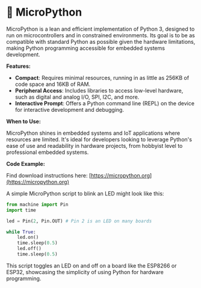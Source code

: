 # 🤖 MicroPython

MicroPython is a lean and efficient implementation of Python 3, designed to run on microcontrollers and in constrained environments. Its goal is to be as compatible with standard Python as possible given the hardware limitations, making Python programming accessible for embedded systems development.

**Features:**

- **Compact**: Requires minimal resources, running in as little as 256KB of code space and 16KB of RAM.
- **Peripheral Access**: Includes libraries to access low-level hardware, such as digital and analog I/O, SPI, I2C, and more.
- **Interactive Prompt**: Offers a Python command line (REPL) on the device for interactive development and debugging.

**When to Use:**

MicroPython shines in embedded systems and IoT applications where resources are limited. It's ideal for developers looking to leverage Python's ease of use and readability in hardware projects, from hobbyist level to professional embedded systems.

**Code Example:**

Find download instructions here: [https://micropython.org](https://micropython.org)

A simple MicroPython script to blink an LED might look like this:

```python
from machine import Pin
import time

led = Pin(2, Pin.OUT) # Pin 2 is an LED on many boards

while True:
    led.on()
    time.sleep(0.5)
    led.off()
    time.sleep(0.5)
```

This script toggles an LED on and off on a board like the ESP8266 or ESP32, showcasing the simplicity of using Python for hardware programming.